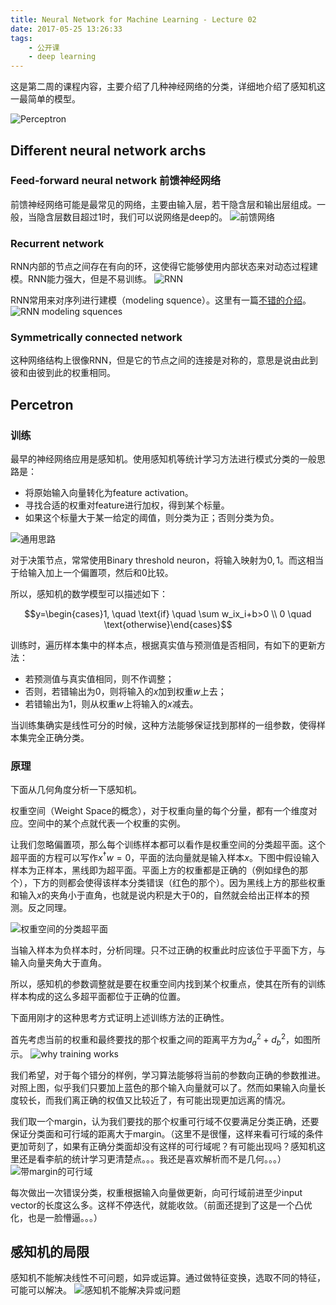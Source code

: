 ```yaml
---
title: Neural Network for Machine Learning - Lecture 02
date: 2017-05-25 13:26:33
tags:
    - 公开课
    - deep learning
---
```

这是第二周的课程内容，主要介绍了几种神经网络的分类，详细地介绍了感知机这一最简单的模型。

![Perceptron](/img/hinton_02_perceptron_gragh.png)

<!-- more -->
## Different neural network archs
### Feed-forward neural network 前馈神经网络
前馈神经网络可能是最常见的网络，主要由输入层，若干隐含层和输出层组成。一般，当隐含层数目超过$1$时，我们可以说网络是deep的。
![前馈网络](/img/hinton_02_feed_forward_nn.png)

### Recurrent network
RNN内部的节点之间存在有向的环，这使得它能够使用内部状态来对动态过程建模。RNN能力强大，但是不易训练。
![RNN](/img/hinton_02_recurrent_nn.png)

RNN常用来对序列进行建模（modeling squence）。这里有一篇[不错的介绍](http://karpathy.github.io/2015/05/21/rnn-effectiveness/)。
![RNN modeling squences](/img/hinton_02_rnn_app.png)

### Symmetrically connected network
这种网络结构上很像RNN，但是它的节点之间的连接是对称的，意思是说由此到彼和由彼到此的权重相同。

## Percetron
### 训练
最早的神经网络应用是感知机。使用感知机等统计学习方法进行模式分类的一般思路是：
- 将原始输入向量转化为feature activation。
- 寻找合适的权重对feature进行加权，得到某个标量。
- 如果这个标量大于某一给定的阈值，则分类为正；否则分类为负。

![通用思路](/img/hinton_02_perceptron_paradigm_for_pattern_recong.png)

对于决策节点，常常使用Binary threshold neuron，将输入映射为${0,1}$。而这相当于给输入加上一个偏置项，然后和$0$比较。

所以，感知机的数学模型可以描述如下：

$$y=\begin{cases}1, \quad \text{if} \quad \sum w_ix_i+b>0 \\ 0 \quad \text{otherwise}\end{cases}$$

训练时，遍历样本集中的样本点，根据真实值与预测值是否相同，有如下的更新方法：
- 若预测值与真实值相同，则不作调整；
- 否则，若错输出为$0$，则将输入的$x$加到权重$w$上去；
- 若错输出为1，则从权重$w$上将输入的$x$减去。

当训练集确实是线性可分的时候，这种方法能够保证找到那样的一组参数，使得样本集完全正确分类。

### 原理
下面从几何角度分析一下感知机。

权重空间（Weight Space的概念），对于权重向量的每个分量，都有一个维度对应。空间中的某个点就代表一个权重的实例。

让我们忽略偏置项，那么每个训练样本都可以看作是权重空间的分类超平面。这个超平面的方程可以写作$x^\dagger w = 0$，平面的法向量就是输入样本$x$。下图中假设输入样本为正样本，黑线即为超平面。平面上方的权重都是正确的（例如绿色的那个），下方的则都会使得该样本分类错误（红色的那个）。因为黑线上方的那些权重和输入$x$的夹角小于直角，也就是说内积是大于$0$的，自然就会给出正样本的预测。反之同理。

![权重空间的分类超平面](/img/hinton_02_weight_space_hyperplane.png)

当输入样本为负样本时，分析同理。只不过正确的权重此时应该位于平面下方，与输入向量夹角大于直角。

所以，感知机的参数调整就是要在权重空间内找到某个权重点，使其在所有的训练样本构成的这么多超平面都位于正确的位置。

下面用刚才的这种思考方式证明上述训练方法的正确性。

首先考虑当前的权重和最终要找的那个权重之间的距离平方为$d_a^2+d_b^2$，如图所示。
![why training works](/img/hinton_02_why_training_works_1.png)

我们希望，对于每个错分的样例，学习算法能够将当前的参数向正确的参数推进。对照上图，似乎我们只要加上蓝色的那个输入向量就可以了。然而如果输入向量长度较长，而我们离正确的权值又比较近了，有可能出现更加远离的情况。

我们取一个margin，认为我们要找的那个权重可行域不仅要满足分类正确，还要保证分类面和可行域的距离大于margin。（这里不是很懂，这样来看可行域的条件更加苛刻了，如果有正确分类面却没有这样的可行域呢？有可能出现吗？感知机这里还是看李航的统计学习更清楚点。。。我还是喜欢解析而不是几何。。。）
![带margin的可行域](/img/hinton_02_margin.png)

每次做出一次错误分类，权重根据输入向量做更新，向可行域前进至少input vector的长度这么多。这样不停迭代，就能收敛。（前面还提到了这是一个凸优化，也是一脸懵逼。。。）

## 感知机的局限
感知机不能解决线性不可问题，如异或运算。通过做特征变换，选取不同的特征，可能可以解决。
![感知机不能解决异或问题](/img/hinton_02_perceptron_xor.png)
